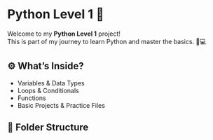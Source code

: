 # Python Level 1 🚀

Welcome to my **Python Level 1** project!  
This is part of my journey to learn Python and master the basics. 🐍💻

## ⚙️ What’s Inside?
- Variables & Data Types
- Loops & Conditionals
- Functions
- Basic Projects & Practice Files

## 📂 Folder Structure
